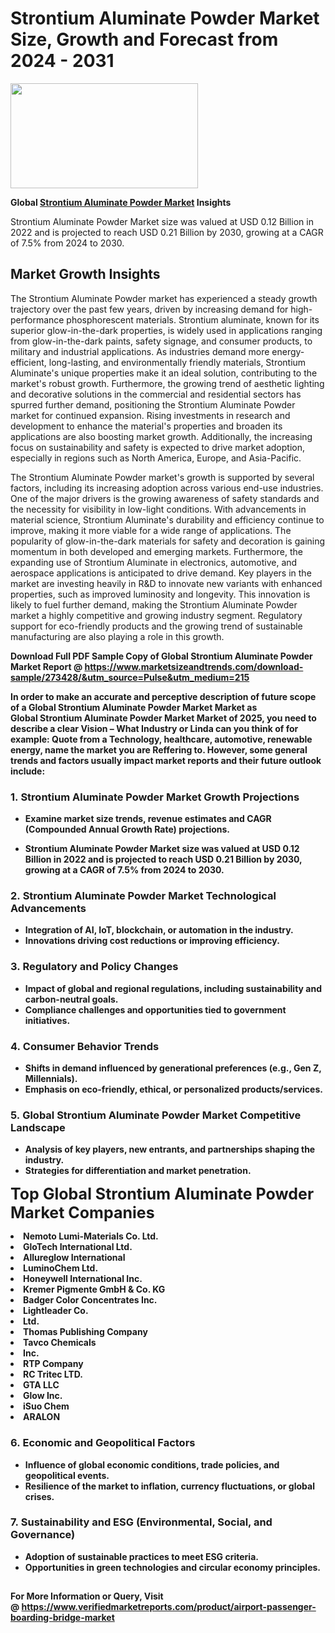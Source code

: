 <H1>Strontium Aluminate Powder Market Size, Growth and Forecast from 2024 - 2031</H1><img class="aligncenter size-medium wp-image-584254" src="https://thirdeyenews.in/wp-content/uploads/2024/09/Global-Market-Research-300x168.jpeg" alt="" width="300" height="168" /><p><strong>Global&nbsp;<a href="https://www.marketsizeandtrends.com/download-sample/273428/&amp;utm_source=Pulse&amp;utm_medium=215">Strontium Aluminate Powder Market</a> Insights</strong></p><p>Strontium Aluminate Powder Market size was valued at USD 0.12 Billion in 2022 and is projected to reach USD 0.21 Billion by 2030, growing at a CAGR of 7.5% from 2024 to 2030.</p><p><h2>Market Growth Insights</h2> <p>The Strontium Aluminate Powder market has experienced a steady growth trajectory over the past few years, driven by increasing demand for high-performance phosphorescent materials. Strontium aluminate, known for its superior glow-in-the-dark properties, is widely used in applications ranging from glow-in-the-dark paints, safety signage, and consumer products, to military and industrial applications. As industries demand more energy-efficient, long-lasting, and environmentally friendly materials, Strontium Aluminate's unique properties make it an ideal solution, contributing to the market's robust growth. Furthermore, the growing trend of aesthetic lighting and decorative solutions in the commercial and residential sectors has spurred further demand, positioning the Strontium Aluminate Powder market for continued expansion. Rising investments in research and development to enhance the material's properties and broaden its applications are also boosting market growth. Additionally, the increasing focus on sustainability and safety is expected to drive market adoption, especially in regions such as North America, Europe, and Asia-Pacific.</p> <p><strong></strong></p> <p>The Strontium Aluminate Powder market's growth is supported by several factors, including its increasing adoption across various end-use industries. One of the major drivers is the growing awareness of safety standards and the necessity for visibility in low-light conditions. With advancements in material science, Strontium Aluminate's durability and efficiency continue to improve, making it more viable for a wide range of applications. The popularity of glow-in-the-dark materials for safety and decoration is gaining momentum in both developed and emerging markets. Furthermore, the expanding use of Strontium Aluminate in electronics, automotive, and aerospace applications is anticipated to drive demand. Key players in the market are investing heavily in R&D to innovate new variants with enhanced properties, such as improved luminosity and longevity. This innovation is likely to fuel further demand, making the Strontium Aluminate Powder market a highly competitive and growing industry segment. Regulatory support for eco-friendly products and the growing trend of sustainable manufacturing are also playing a role in this growth. <p><strong></p><p><span class=""><strong>Download Full PDF Sample Copy of Global Strontium Aluminate Powder Market Report</strong> @ <a href="https://www.marketsizeandtrends.com/download-sample/273428/&amp;utm_source=Pulse&amp;utm_medium=215" target="_blank">https://www.marketsizeandtrends.com/download-sample/273428/&amp;utm_source=Pulse&amp;utm_medium=215</a></span></p><p>In order to make an accurate and perceptive description of future scope of a Global&nbsp;Strontium Aluminate Powder Market Market as Global&nbsp;Strontium Aluminate Powder Market Market of 2025, you need to describe a clear Vision &ndash; What Industry or Linda can you think of for example: Quote from a Technology, healthcare, automotive, renewable energy, name the market you are Reffering to. However, some general trends and factors usually impact market reports and their future outlook include:</p><h3>1.&nbsp;<strong>Strontium Aluminate Powder Market Growth Projections</strong></h3><ul><li>Examine market size trends, revenue estimates and CAGR (Compounded Annual Growth Rate) projections.</li><li><p>Strontium Aluminate Powder Market size was valued at USD 0.12 Billion in 2022 and is projected to reach USD 0.21 Billion by 2030, growing at a CAGR of 7.5% from 2024 to 2030.</p></li></ul><h3>2.&nbsp;<strong>Strontium Aluminate Powder Market Technological Advancements</strong></h3><ul><li>Integration of AI, IoT, blockchain, or automation in the industry.</li><li>Innovations driving cost reductions or improving efficiency.</li></ul><h3>3.&nbsp;<strong>Regulatory and Policy Changes</strong></h3><ul><li>Impact of global and regional regulations, including sustainability and carbon-neutral goals.</li><li>Compliance challenges and opportunities tied to government initiatives.</li></ul><h3>4.&nbsp;<strong>Consumer Behavior Trends</strong></h3><ul><li>Shifts in demand influenced by generational preferences (e.g., Gen Z, Millennials).</li><li>Emphasis on eco-friendly, ethical, or personalized products/services.</li></ul><h3>5.&nbsp;<strong>Global Strontium Aluminate Powder Market Competitive Landscape</strong></h3><ul><li>Analysis of key players, new entrants, and partnerships shaping the industry.</li><li>Strategies for differentiation and market penetration.</li></ul><p data-pm-slice="1 1 []"><span style="color: inherit; font-family: inherit; font-size: 25px;">Top Global Strontium Aluminate Powder Market Companies</span></p><div class="" data-test-id=""><p><li>Nemoto Lumi-Materials Co. Ltd.</li><li> GloTech International Ltd.</li><li> Allureglow International</li><li> LuminoChem Ltd.</li><li> Honeywell International Inc.</li><li> Kremer Pigmente GmbH & Co. KG</li><li> Badger Color Concentrates Inc.</li><li> Lightleader Co.</li><li>Ltd.</li><li> Thomas Publishing Company</li><li> Tavco Chemicals</li><li> Inc.</li><li> RTP Company</li><li> RC Tritec LTD.</li><li> GTA LLC</li><li> Glow Inc.</li><li> iSuo Chem</li><li> ARALON</li></p></div><h3>6.&nbsp;<strong>Economic and Geopolitical Factors</strong></h3><ul><li>Influence of global economic conditions, trade policies, and geopolitical events.</li><li>Resilience of the market to inflation, currency fluctuations, or global crises.</li></ul><h3>7.&nbsp;<strong>Sustainability and ESG (Environmental, Social, and Governance)</strong></h3><ul><li>Adoption of sustainable practices to meet ESG criteria.</li><li>Opportunities in green technologies and circular economy principles.</li></ul><h2><strong style="font-size: 14px;">For More Information or Query, Visit @&nbsp;</strong><a style="background-color: #ffffff; font-size: 14px;" href="https://www.marketsizeandtrends.com/report/strontium-aluminate-powder-market/" target="_blank">https://www.verifiedmarketreports.com/product/airport-passenger-boarding-bridge-market</a></h2>
